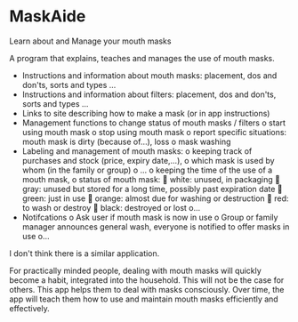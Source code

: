# MaskAide
Learn about and Manage your mouth masks

A program that explains, teaches and manages the use of mouth masks.
- Instructions and information about mouth masks: placement, dos and don'ts, sorts and types ...
- Instructions and information about filters: placement, dos and don'ts, sorts and types ...
- Links to site describing how to make a mask (or in app instructions)
- Management functions to change status of mouth masks / filters
  o start using mouth mask
  o stop using mouth mask
  o report specific situations: mouth mask is dirty (because of…), loss
  o mask washing
- Labeling and management of mouth masks:
  o keeping track of purchases and stock (price, expiry date,…),
  o which mask is used by whom (in the family or group)
  o ...
  o keeping the time of the use of a mouth mask,
  o status of mouth mask:
     white: unused, in packaging
     gray: unused but stored for a long time, possibly past expiration date
     green: just in use
     orange: almost due for washing or destruction
     red: to wash or destroy
     black: destroyed or lost
  o…
- Notifcations
  o Ask user if mouth mask is now in use
  o Group or family manager announces general wash, everyone is notified to offer masks in use
  o…


I don't think there is a similar application.

For practically minded people, dealing with mouth masks will quickly become a habit, integrated into the household.
This will not be the case for others. This app helps them to deal with masks consciously. Over time, the app will teach them how to use and maintain mouth masks efficiently and effectively.
